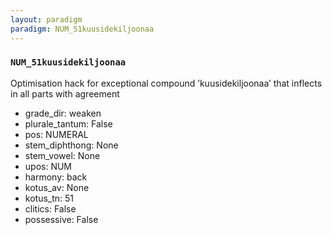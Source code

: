 ```yaml
---
layout: paradigm
paradigm: NUM_51kuusidekiljoonaa
---
```

### ` NUM_51kuusidekiljoonaa `

Optimisation hack for exceptional compound ’kuusidekiljoonaa’ that inflects in all parts with agreement
* grade_dir: weaken
* plurale_tantum: False
* pos: NUMERAL
* stem_diphthong: None
* stem_vowel: None
* upos: NUM
* harmony: back
* kotus_av: None
* kotus_tn: 51
* clitics: False
* possessive: False
